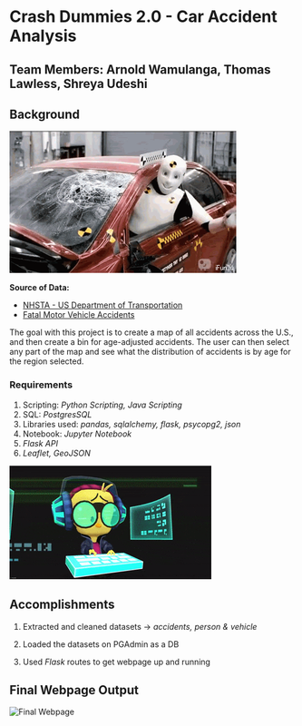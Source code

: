 # Crash Dummies 2.0 - Car Accident Analysis

## Team Members: Arnold Wamulanga, Thomas Lawless, Shreya Udeshi

## Background

![Crash Dummies](/static/images/1.gif)

**Source of Data:** 

* [NHSTA - US Department of Transportation](https://www.nhtsa.gov/file-downloads?p=nhtsa/downloads/CRSS/2019/)
* [Fatal Motor Vehicle Accidents](https://data-usdot.opendata.arcgis.com/datasets/usdot::fatal-motor-vehicle-accidents/)

The goal with this project is to create a map of all accidents across the U.S., and then create a bin for age-adjusted accidents. The user can then select any part of the map and see what the distribution of accidents is by age for the region selected.

### Requirements

1. Scripting: *Python Scripting, Java Scripting*
2. SQL: *PostgresSQL*
3. Libraries used: *pandas, sqlalchemy, flask, psycopg2, json*
4. Notebook: *Jupyter Notebook*
5. *Flask API*
6. *Leaflet, GeoJSON*

![Coder](/static/images/2.gif)

## Accomplishments

1. Extracted and cleaned datasets -> *accidents, person & vehicle*

2. Loaded the datasets on PGAdmin as a DB

3. Used *Flask* routes to get webpage up and running

## Final Webpage Output

![Final Webpage](/static/images/)